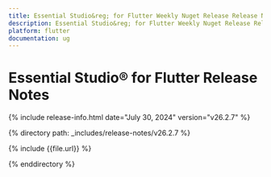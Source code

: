 ```yaml
---
title: Essential Studio&reg; for Flutter Weekly Nuget Release Release Notes  
description: Essential Studio&reg; for Flutter Weekly Nuget Release Release Notes  
platform: flutter
documentation: ug
---
```


# Essential Studio&reg; for Flutter  Release Notes  

{% include release-info.html date="July 30, 2024"  version="v26.2.7" %} 

{% directory path: _includes/release-notes/v26.2.7 %}

{% include {{file.url}} %}

{% enddirectory %}
